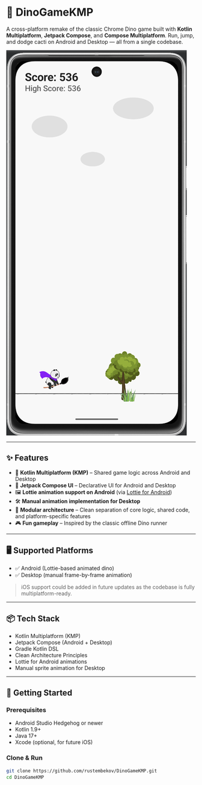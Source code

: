 # 🦖 DinoGameKMP

A cross-platform remake of the classic Chrome Dino game built with **Kotlin Multiplatform**, **Jetpack Compose**, and **Compose Multiplatform**. Run, jump, and dodge cacti on Android and Desktop — all from a single codebase.

![DinoGame](https://github.com/rustembekov/DinoGameKMP/blob/main/core/src/main/assets/game_screen.png)

---

## ✨ Features

- 🧩 **Kotlin Multiplatform (KMP)** – Shared game logic across Android and Desktop
- 🎨 **Jetpack Compose UI** – Declarative UI for Android and Desktop
- 🖼️ **Lottie animation support on Android** (via [Lottie for Android](https://github.com/airbnb/lottie-android))
- 🛠️ **Manual animation implementation for Desktop**
- 🧱 **Modular architecture** – Clean separation of core logic, shared code, and platform-specific features
- 🎮 **Fun gameplay** – Inspired by the classic offline Dino runner

---

## 🖥️ Supported Platforms

- ✅ Android (Lottie-based animated dino)
- ✅ Desktop (manual frame-by-frame animation)

> iOS support could be added in future updates as the codebase is fully multiplatform-ready.

---

## 📦 Tech Stack

- Kotlin Multiplatform (KMP)
- Jetpack Compose (Android + Desktop)
- Gradle Kotlin DSL
- Clean Architecture Principles
- Lottie for Android animations
- Manual sprite animation for Desktop

---

## 🚀 Getting Started

### Prerequisites

- Android Studio Hedgehog or newer
- Kotlin 1.9+
- Java 17+
- Xcode (optional, for future iOS)

### Clone & Run

```bash
git clone https://github.com/rustembekov/DinoGameKMP.git
cd DinoGameKMP
